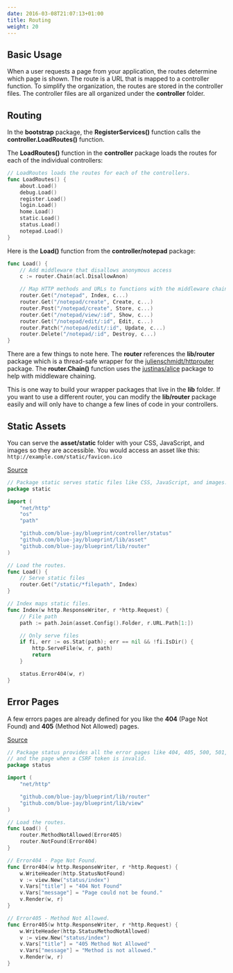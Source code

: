 ```yaml
---
date: 2016-03-08T21:07:13+01:00
title: Routing
weight: 20
---
```


## Basic Usage

When a user requests a page from your application, the routes determine which
page is shown. The route is a URL that is mapped to a controller function.
To simplify the organization, the routes are stored in the controller files.
The controller files are all organized under the **controller** folder.

## Routing

In the **bootstrap** package, the **RegisterServices()** function
calls the **controller.LoadRoutes()** function.

The **LoadRoutes()** function in the **controller** package loads the routes
for each of the individual controllers:

```go
// LoadRoutes loads the routes for each of the controllers.
func LoadRoutes() {
	about.Load()
	debug.Load()
	register.Load()
	login.Load()
	home.Load()
	static.Load()
	status.Load()
	notepad.Load()
}
```

Here is the **Load()** function from the **controller/notepad** package:

```go
func Load() {
	// Add middleware that disallows anonymous access
	c := router.Chain(acl.DisallowAnon)

	// Map HTTP methods and URLs to functions with the middleware chain
	router.Get("/notepad", Index, c...)
	router.Get("/notepad/create", Create, c...)
	router.Post("/notepad/create", Store, c...)
	router.Get("/notepad/view/:id", Show, c...)
	router.Get("/notepad/edit/:id", Edit, c...)
	router.Patch("/notepad/edit/:id", Update, c...)
	router.Delete("/notepad/:id", Destroy, c...)
}
```

There are a few things to note here. The **router** references the
**lib/router** package which is a thread-safe wrapper for the
[julienschmidt/httprouter](http://github.com/julienschmidt/httprouter) package.
The **router.Chain()** function uses the
[justinas/alice](http://github.com/justinas/alice) package
to help with middleware chaining.

This is one way to build your wrapper packages that live in the **lib** folder.
If you want to use a different router, you can modify the **lib/router**
package easily and will only have to change a few lines of code in your
controllers.

## Static Assets

You can serve the **asset/static** folder with your CSS, JavaScript, and images so
they are accessible. You would access an asset like this:
`http://example.com/static/favicon.ico`

[Source](https://github.com/blue-jay/blueprint/blob/master/controller/static/static.go)
```go
// Package static serves static files like CSS, JavaScript, and images.
package static

import (
	"net/http"
	"os"
	"path"

	"github.com/blue-jay/blueprint/controller/status"
	"github.com/blue-jay/blueprint/lib/asset"
	"github.com/blue-jay/blueprint/lib/router"
)

// Load the routes.
func Load() {
	// Serve static files
	router.Get("/static/*filepath", Index)
}

// Index maps static files.
func Index(w http.ResponseWriter, r *http.Request) {
	// File path
	path := path.Join(asset.Config().Folder, r.URL.Path[1:])

	// Only serve files
	if fi, err := os.Stat(path); err == nil && !fi.IsDir() {
		http.ServeFile(w, r, path)
		return
	}

	status.Error404(w, r)
}
```

## Error Pages

A few errors pages are already defined for you like the **404** (Page Not Found)
and **405** (Method Not Allowed) pages.

[Source](https://github.com/blue-jay/blueprint/blob/master/controller/status/status.go)
```go
// Package status provides all the error pages like 404, 405, 500, 501,
// and the page when a CSRF token is invalid.
package status

import (
	"net/http"

	"github.com/blue-jay/blueprint/lib/router"
	"github.com/blue-jay/blueprint/lib/view"
)

// Load the routes.
func Load() {
	router.MethodNotAllowed(Error405)
	router.NotFound(Error404)
}

// Error404 - Page Not Found.
func Error404(w http.ResponseWriter, r *http.Request) {
	w.WriteHeader(http.StatusNotFound)
	v := view.New("status/index")
	v.Vars["title"] = "404 Not Found"
	v.Vars["message"] = "Page could not be found."
	v.Render(w, r)
}

// Error405 - Method Not Allowed.
func Error405(w http.ResponseWriter, r *http.Request) {
	w.WriteHeader(http.StatusMethodNotAllowed)
	v := view.New("status/index")
	v.Vars["title"] = "405 Method Not Allowed"
	v.Vars["message"] = "Method is not allowed."
	v.Render(w, r)
}
```